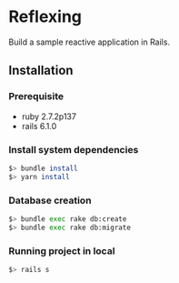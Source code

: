 # Reflexing

Build a sample reactive application in Rails.

## Installation

### Prerequisite

- ruby 2.7.2p137
- rails 6.1.0

### Install system dependencies

```sh
$> bundle install
$> yarn install
```

### Database creation

```sh
$> bundle exec rake db:create
$> bundle exec rake db:migrate
```

### Running project in local

```sh
$> rails s
```
